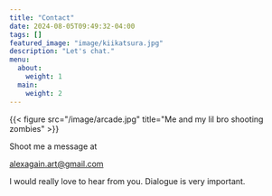 ```yaml
---
title: "Contact"
date: 2024-08-05T09:49:32-04:00
tags: []
featured_image: "image/kiikatsura.jpg"
description: "Let's chat."
menu:
  about:
    weight: 1
  main:
    weight: 2
---
```


{{< figure src="/image/arcade.jpg" title="Me and my lil bro shooting zombies" >}}

Shoot me a message at

alexagain.art@gmail.com 


I would really love to hear from you. Dialogue is very important.

